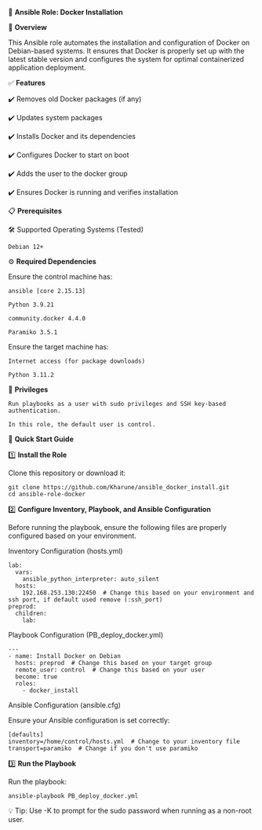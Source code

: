 🚀 **Ansible Role: Docker Installation**

📌 **Overview**

This Ansible role automates the installation and configuration of Docker on Debian-based systems. It ensures that Docker is properly set up with the latest stable version and configures the system for optimal containerized application deployment.

✅ **Features**

✔️ Removes old Docker packages (if any)

✔️ Updates system packages

✔️ Installs Docker and its dependencies

✔️ Configures Docker to start on boot

✔️ Adds the user to the docker group

✔️ Ensures Docker is running and verifies installation

📋 **Prerequisites**

🛠 Supported Operating Systems (Tested)

    Debian 12+

⚙️ **Required Dependencies**

Ensure the control machine has:

    ansible [core 2.15.13]

    Python 3.9.21

    community.docker 4.4.0

    Paramiko 3.5.1

Ensure the target machine has:

    Internet access (for package downloads)
    
    Python 3.11.2

🔑 **Privileges**

    Run playbooks as a user with sudo privileges and SSH key-based authentication.

    In this role, the default user is control.

🚀 **Quick Start Guide**

1️⃣ **Install the Role**

Clone this repository or download it:

    git clone https://github.com/Kharune/ansible_docker_install.git
    cd ansible-role-docker

2️⃣ **Configure Inventory, Playbook, and Ansible Configuration**

Before running the playbook, ensure the following files are properly configured based on your environment.

Inventory Configuration (hosts.yml)

    lab:
      vars:
        ansible_python_interpreter: auto_silent
      hosts:
        192.168.253.130:22450  # Change this based on your environment and ssh port, if default used remove (:ssh_port)
    preprod:
      children:
        lab:

Playbook Configuration (PB_deploy_docker.yml)

    ---
    - name: Install Docker on Debian
      hosts: preprod  # Change this based on your target group
      remote_user: control  # Change this based on your user
      become: true
      roles:
        - docker_install

Ansible Configuration (ansible.cfg)

Ensure your Ansible configuration is set correctly:

    [defaults]
    inventory=/home/control/hosts.yml  # Change to your inventory file
    transport=paramiko  # Change if you don't use paramiko

3️⃣ **Run the Playbook**

Run the playbook:

    ansible-playbook PB_deploy_docker.yml

💡 Tip: Use -K to prompt for the sudo password when running as a non-root user.
